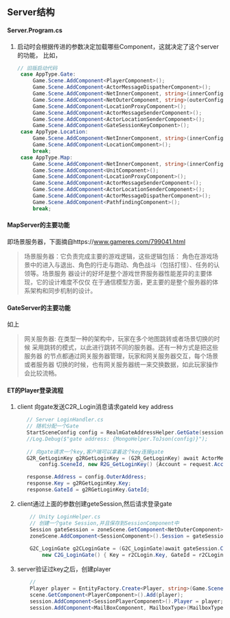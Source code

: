 ## Server结构

#### Server.Program.cs

1. 启动时会根据传进的参数决定加载哪些Component，这就决定了这个server的功能， 比如，
   ```c# 
   // 旧版启动代码
    case AppType.Gate:
        Game.Scene.AddComponent<PlayerComponent>();
        Game.Scene.AddComponent<ActorMessageDispatherComponent>();
        Game.Scene.AddComponent<NetInnerComponent, string>(innerConfig.Address);
        Game.Scene.AddComponent<NetOuterComponent, string>(outerConfig.Address);
        Game.Scene.AddComponent<LocationProxyComponent>();
        Game.Scene.AddComponent<ActorMessageSenderComponent>();
        Game.Scene.AddComponent<ActorLocationSenderComponent>();
        Game.Scene.AddComponent<GateSessionKeyComponent>();
    case AppType.Location:
        Game.Scene.AddComponent<NetInnerComponent, string>(innerConfig.Address);
        Game.Scene.AddComponent<LocationComponent>();
        break;
    case AppType.Map:
        Game.Scene.AddComponent<NetInnerComponent, string>(innerConfig.Address);
        Game.Scene.AddComponent<UnitComponent>();
        Game.Scene.AddComponent<LocationProxyComponent>();
        Game.Scene.AddComponent<ActorMessageSenderComponent>();
        Game.Scene.AddComponent<ActorLocationSenderComponent>();
        Game.Scene.AddComponent<ActorMessageDispatherComponent>();
        Game.Scene.AddComponent<PathfindingComponent>();
        break;
    ```

#### MapServer的主要功能

即场景服务器，下面摘自https://www.gameres.com/799041.html
> 场景服务器：它负责完成主要的游戏逻辑，这些逻辑包括：
> 角色在游戏场景中的进入与退出、角色的行走与跑动、角色战斗（包括打怪）、任务的认领等。场景服务
> 器设计的好坏是整个游戏世界服务器性能差异的主要体现，它的设计难度不仅仅
> 在于通信模型方面，更主要的是整个服务器的体系架构和同步机制的设计。

#### GateServer的主要功能
如上
> 网关服务器: 在类型一种的架构中，玩家在多个地图跳转或者场景切换的时候
> 采用跳转的模式，以此进行跳转不同的服务器。还有一种方式是把这些服务器
> 的节点都通过网关服务器管理，玩家和网关服务器交互，每个场景或者服务器
> 切换的时候，也有网关服务器统一来交换数据，如此玩家操作会比较流畅。

#### ET的Player登录流程
1. client 向gate发送C2R_Login消息请求gateId key address
   ```c#
      // Server LoginHandler.cs
      // 随机分配一个Gate
      StartSceneConfig config = RealmGateAddressHelper.GetGate(session.DomainZone());
      //Log.Debug($"gate address: {MongoHelper.ToJson(config)}");
      
      // 向gate请求一个key,客户端可以拿着这个key连接gate
      G2R_GetLoginKey g2RGetLoginKey = (G2R_GetLoginKey) await ActorMessageSenderComponent.Instance.Call(
          config.SceneId, new R2G_GetLoginKey() {Account = request.Account});
   
      response.Address = config.OuterAddress;
      response.Key = g2RGetLoginKey.Key;
      response.GateId = g2RGetLoginKey.GateId;
   ```
   
2. client通过上面的参数创建geteSession,然后请求登录gate
   ```c#
       // Unity LoginHelper.cs
       // 创建一个gate Session,并且保存到SessionComponent中
       Session gateSession = zoneScene.GetComponent<NetOuterComponent>().Create(r2CLogin.Address);
       zoneScene.AddComponent<SessionComponent>().Session = gateSession;
       
       G2C_LoginGate g2CLoginGate = (G2C_LoginGate)await gateSession.Call(
           new C2G_LoginGate() { Key = r2CLogin.Key, GateId = r2CLogin.GateId});
   ```

3. server验证过key之后，创建player 
   ```c#
       //
       Player player = EntityFactory.Create<Player, string>(Game.Scene, account);
       scene.GetComponent<PlayerComponent>().Add(player);
       session.AddComponent<SessionPlayerComponent>().Player = player;
       session.AddComponent<MailBoxComponent, MailboxType>(MailboxType.GateSession);
   ```